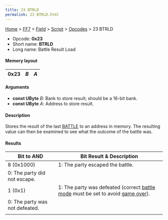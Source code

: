```yaml
---
title: 23 BTRLD
permalink: 23 BTRLD.html
---
```


[Home](../../../../Main%20Page.md) > [FF7](../../../../FF7.md) > [Field](../../../Field.md) > [Script](../../Script.md) > [Opcodes](../Opcodes.md) > 23 BTRLD

-   Opcode: **0x23**
-   Short name: **BTRLD**
-   Long name: Battle Result Load

#### Memory layout

| 0x23 | *B* | *A* |
|------|-----|-----|

#### Arguments

-   **const UByte** *B*: Bank to store result; should be a 16-bit bank.
-   **const UByte** *A*: Address to store result.

#### Description

Stores the result of the last [BATTLE][] to an address in memory. The
resulting value can then be examined to see what the outcome of the
battle was.

#### Results

| Bit to AND                     | Bit Result & Description                                                                |
|--------------------------------|-----------------------------------------------------------------------------------------|
| 8 (0x1000)                     | 1: The party escaped the battle.                                                        |
| 0: The party did not escape.   |                                                                                         |
| 1 (0x1)                        | 1: The party was defeated (correct [battle mode][] must be set to avoid [game over][]). |
| 0: The party was not defeated. |                                                                                         |
|                                |                                                                                         |

  [BATTLE]: 70%20BATTLE.md "wikilink"
  [battle mode]: 22%20BTMD2.md "wikilink"
  [game over]: FF%20GAMEOVER.md "wikilink"
